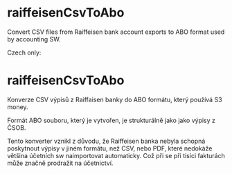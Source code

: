 # raiffeisenCsvToAbo
Convert CSV files from Raiffeisen bank account exports to ABO format used by accounting SW.

Czech only:
# raiffeisenCsvToAbo
Konverze CSV výpisů z Raiffaisen banky do ABO formátu, který používá S3 money.

Formát ABO souboru, který je vytvořen, je strukturálně jako jako výpisy z ČSOB.

Tento konverter vznikl z důvodu, že Raiffeisen banka nebyla schopná poskytnout výpisy v jiném formátu, než CSV, nebo PDF, které nedokáže většina účetních sw naimportovat automaticky. Což při se při tisíci fakturách může značně prodražit na účetnictví.
